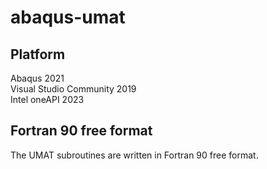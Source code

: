 # abaqus-umat

## Platform
Abaqus 2021  
Visual Studio Community 2019  
Intel oneAPI 2023  

## Fortran 90 free format
The UMAT subroutines are written in Fortran 90 free format.
